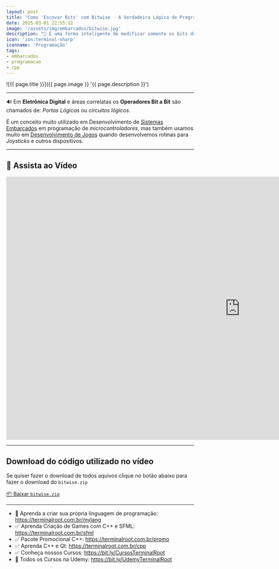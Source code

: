 ```yaml
---
layout: post
title: "Como 'Escovar Bits' com Bitwise - A Verdadeira Lógica de Programação"
date: 2025-03-01 22:55:12
image: '/assets/img/embarcados/bitwise.jpg'
description: "🚀 É uma forma inteligente de modificar somente os bits das variáveis sem alterá-las por completo."
icon: 'ion:terminal-sharp'
iconname: 'Programação'
tags:
- embarcados
- programacao
- cpp
---
```


![{{ page.title }}]({{ page.image }} '{{ page.description }}')

---

🔊 Em **Eletrônica Digital** e áreas correlatas os **Operadores Bit a Bit** são chamados de: *Portas Lógicas* ou *circuitos lógicos*.

É um conceito muito utilizado em Desenvolvimento de [Sistemas Embarcados](https://terminalroot.com.br/tags#embarcados) em programação de *microcontroladores*, mas também usamos muito em [Desenvolvimento de Jogos](https://terminalroot.com.br/tags#gamedev) quando desenvolvemos rotinas para *Joysticks* e outros dispositivos.

---

## 🚀 Assista ao Vídeo

<iframe width="1253" height="705" src="https://www.youtube.com/embed/gsg_yIqV6WI" title="Como Escovar Bits com Bitwise - A Verdadeira Lógica de Programação" frameborder="0" allow="accelerometer; autoplay; clipboard-write; encrypted-media; gyroscope; picture-in-picture" allowfullscreen></iframe>

---

## Download do código utilizado no vídeo
Se quiser fazer o download de todos aquivos clique no botão abaixo para fazer o download do `bitwise.zip`

<a href="https://terminalroot.com.br/downs/bitwise.zip" class="btn btn-danger btn-lg">📦 Baixar <code>bitwise.zip</code></a>

---

+ 👑 Aprenda a criar sua própria linguagem de programação: <https://terminalroot.com.br/mylang>
+ ✅ Aprenda Criação de Games com C++ e SFML: <https://terminalroot.com.br/sfml>
+ ✅ Pacote Promocional C++: <https://terminalroot.com.br/promo>
+ ✅ Aprenda C++ e Qt: <https://terminalroot.com.br/cpp>
+ ✅ Conheça nossos Cursos: <https://bit.ly/CursosTerminalRoot>
+ 🎁 Todos os Cursos na Udemy: <https://bit.ly/UdemyTerminalRoot>


